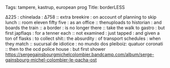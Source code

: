 Tags: tampere, kastrup, european prog
Title: borderLESS
  
∆225 : chinelada : ∆758 :: extra breekire : on account of planning to skip lunch :: room eleven fifty five : as an office :: thenuploads to historian : and boards the train :: a border : is no longer there :: take the walk to gastro : but first japflaqs : for a tenner each :: not examined : just tapped : and given a ton of flasks : to collect shit:: the absurdity : of transport schedules : when they match :: sucursal de idiotice : no mundo dos pleiboiz: quatuor coronati :: then to the ocd police house : but first shower  
<https://sergegainsbourgmichelcolombier.bandcamp.com/album/serge-gainsbourg-michel-colombier-le-pacha-ost>  
